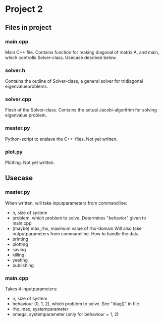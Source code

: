 # Project 2

## Files in project
### main.cpp
Main C++ file. Contains function for making diagonal of matrix A, and main, which controlls Solver-class. Usecase desribed below.
### solver.h
Contains the outline of Solver-class, a general solver for tridiagonal eigenvalueproblems.
### solver.cpp
Flesh of the Solver-class. Contains the actual Jacobi-algorithm for solving eigenvalue problem.
### master.py
Python-script to enslave the C++-files. Not yet written.
### plot.py
Plotting. Not yet written.

## Usecase
### master.py
When written, will take inputparameters from commandline:
- n, size of system
- problem, which problem to solve. Determines "behavior" given to main.cpp
- (maybe) max_rho, maximum value of rho-domain
Will also take outputparameters from commandline. How to handle the data.
- printing
- plotting
- saving
- killing
- yeeting
- publishing

### main.cpp
Takes 4 inputparameters:
- n, size of system
- behaviour (0, 1, 2), which problem to solve. See "diag()" in file.
- rho_max, systemparameter
- omega, systemparameter (only for behaviour = 1, 2)

